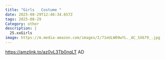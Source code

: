 ```yaml
---
title: "Girls   Costume "
date: 2025-08-29T12:48:34.657Z
tags: 2025-08-29
Category: other
description: |
  25.xxGirls 
image: https://m.media-amazon.com/images/I/71eULW09wYL._AC_SX679_.jpg
---
```

https://amzlink.to/az0vL3Tb0nqLT
AD